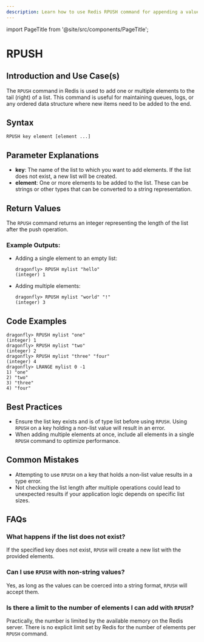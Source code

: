 ```yaml
---
description: Learn how to use Redis RPUSH command for appending a value at the end of a list.
---
```


import PageTitle from '@site/src/components/PageTitle';

# RPUSH

<PageTitle title="Redis RPUSH Explained (Better Than Official Docs)" />

## Introduction and Use Case(s)

The `RPUSH` command in Redis is used to add one or multiple elements to the tail (right) of a list. This command is useful for maintaining queues, logs, or any ordered data structure where new items need to be added to the end.

## Syntax

```plaintext
RPUSH key element [element ...]
```

## Parameter Explanations

- **key**: The name of the list to which you want to add elements. If the list does not exist, a new list will be created.
- **element**: One or more elements to be added to the list. These can be strings or other types that can be converted to a string representation.

## Return Values

The `RPUSH` command returns an integer representing the length of the list after the push operation.

### Example Outputs:

- Adding a single element to an empty list:
  ```cli
  dragonfly> RPUSH mylist "hello"
  (integer) 1
  ```
- Adding multiple elements:
  ```cli
  dragonfly> RPUSH mylist "world" "!"
  (integer) 3
  ```

## Code Examples

```cli
dragonfly> RPUSH mylist "one"
(integer) 1
dragonfly> RPUSH mylist "two"
(integer) 2
dragonfly> RPUSH mylist "three" "four"
(integer) 4
dragonfly> LRANGE mylist 0 -1
1) "one"
2) "two"
3) "three"
4) "four"
```

## Best Practices

- Ensure the list key exists and is of type list before using `RPUSH`. Using `RPUSH` on a key holding a non-list value will result in an error.
- When adding multiple elements at once, include all elements in a single `RPUSH` command to optimize performance.

## Common Mistakes

- Attempting to use `RPUSH` on a key that holds a non-list value results in a type error.
- Not checking the list length after multiple operations could lead to unexpected results if your application logic depends on specific list sizes.

## FAQs

### What happens if the list does not exist?

If the specified key does not exist, `RPUSH` will create a new list with the provided elements.

### Can I use `RPUSH` with non-string values?

Yes, as long as the values can be coerced into a string format, `RPUSH` will accept them.

### Is there a limit to the number of elements I can add with `RPUSH`?

Practically, the number is limited by the available memory on the Redis server. There is no explicit limit set by Redis for the number of elements per `RPUSH` command.
